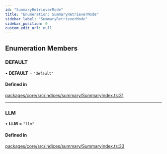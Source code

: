 ```yaml
---
id: "SummaryRetrieverMode"
title: "Enumeration: SummaryRetrieverMode"
sidebar_label: "SummaryRetrieverMode"
sidebar_position: 0
custom_edit_url: null
---
```


## Enumeration Members

### DEFAULT

• **DEFAULT** = `"default"`

#### Defined in

[packages/core/src/indices/summary/SummaryIndex.ts:31](https://github.com/run-llama/LlamaIndexTS/blob/f0be933/packages/core/src/indices/summary/SummaryIndex.ts#L31)

---

### LLM

• **LLM** = `"llm"`

#### Defined in

[packages/core/src/indices/summary/SummaryIndex.ts:33](https://github.com/run-llama/LlamaIndexTS/blob/f0be933/packages/core/src/indices/summary/SummaryIndex.ts#L33)
